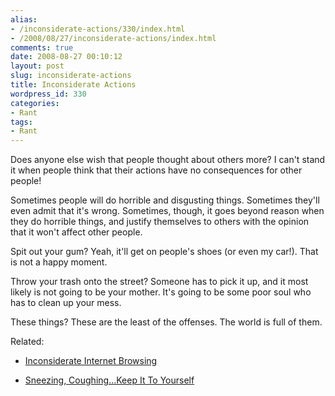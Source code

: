 ```yaml
---
alias:
- /inconsiderate-actions/330/index.html
- /2008/08/27/inconsiderate-actions/index.html
comments: true
date: 2008-08-27 00:10:12
layout: post
slug: inconsiderate-actions
title: Inconsiderate Actions
wordpress_id: 330
categories:
- Rant
tags:
- Rant
---
```


Does anyone else wish that people thought about others more?  I can't stand it when people think that their actions have no consequences for other people!

Sometimes people will do horrible and disgusting things.  Sometimes they'll even admit that it's wrong.  Sometimes, though, it goes beyond reason when they do horrible things, and justify themselves to others with the opinion that it won't affect other people.

Spit out your gum?  Yeah, it'll get on people's shoes (or even my car!).  That is not a happy moment.

Throw your trash onto the street?  Someone has to pick it up, and it most likely is not going to be your mother.  It's going to be some poor soul who has to clean up your mess.

These things?  These are the least of the offenses.  The world is full of them.

Related:




  * [Inconsiderate Internet Browsing](http://www.goingthewongway.com/2007/05/17/inconsiderate-internet-browsing/)


  * [Sneezing, Coughing...Keep It To Yourself](http://www.goingthewongway.com/2007/08/28/sneezing-coughingkeep-it-to-yourself/)



